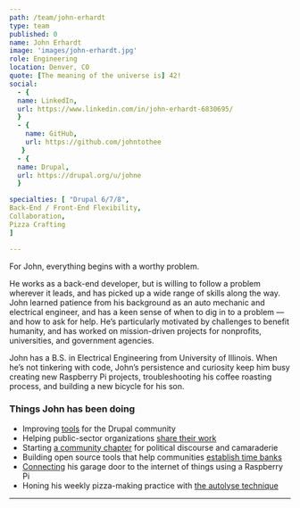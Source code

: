 ```yaml
---
path: /team/john-erhardt
type: team
published: 0
name: John Erhardt
image: 'images/john-erhardt.jpg'
role: Engineering
location: Denver, CO
quote: [The meaning of the universe is] 42!
social: 
  - {
  name: LinkedIn,
  url: https://www.linkedin.com/in/john-erhardt-6830695/
  }
  - {
    name: GitHub,
    url: https://github.com/johntothee
   }
  - {
  name: Drupal,
  url: https://drupal.org/u/johne
  }

specialties: [ "Drupal 6/7/8",
Back-End / Front-End Flexibility,
Collaboration,
Pizza Crafting
]

---
```

For John, everything begins with a worthy problem.

He works as a back-end developer, but is willing to follow a problem wherever it leads, and has picked up a wide range of skills along the way. John learned patience from his background as an auto mechanic and electrical engineer, and has a keen sense of when to dig in to a problem — and how to ask for help. He’s particularly motivated by challenges to benefit humanity, and has worked on mission-driven projects for nonprofits, universities, and government agencies. 

John has a B.S. in Electrical Engineering from University of Illinois. When he’s not tinkering with code, John’s persistence and curiosity keep him busy creating new Raspberry Pi projects, troubleshooting his coffee roasting process, and building a new bicycle for his son. 




### Things John has been doing
* Improving [tools](https://www.drupal.org/user/279550/track/code) for the Drupal community 
* Helping public-sector organizations [share their work](https://atendesigngroup.com/)
* Starting [a community chapter](http://livingliberally.org/drinking/about) for political discourse and camaraderie
* Building open source tools that help communities [establish time banks](https://timebanks.org/communityweaver3/)
* [Connecting](https://github.com/johntothee/garage) his garage door to the internet of things using a Raspberry Pi
* Honing his weekly pizza-making practice with [the autolyse technique](https://www.bakerybits.co.uk/resources/autolyse-what-why-how/)


-------------------------------

